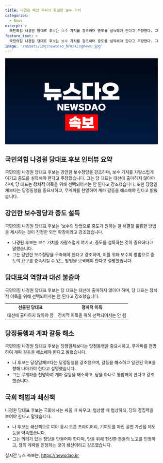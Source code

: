 ```yaml
---
title: 나경원 패션 우파의 확실한 보수 가치
categories:
  - News
excerpt: >
  국민의힘 나경원 당대표 후보는 보수 가치를 강조하며 중도를 설득해야 한다고 주장했다. 그는 정책으로 중도를 확장하는 것이 아니라 보수 가치를 자랑스럽게 생각하고, 외연 확장을 통해 중도를 설득해야 한다고 강조했다. 또한, 당내 갈등을 해소하고 당정 동행을 강조하며 대선에 출마하지 않겠다고 선언했다. 또한, 다른 후보들과의 차별화된 당정동행 전략과 당 내 쇄신책을 제시했다.
feature_text: >
  국민의힘 나경원 당대표 후보는 보수 가치를 강조하며 중도를 설득해야 한다고 주장했다. 그는 정책으로 중도를 확장하는 것이 아니라 보수 가치를 자랑스럽게 생각하고, 외연 확장을 통해 중도를 설득해야 한다고 강조했다. 또한, 당내 갈등을 해소하고 당정 동행을 강조하며 대선에 출마하지 않겠다고 선언했다. 또한, 다른 후보들과의 차별화된 당정동행 전략과 당 내 쇄신책을 제시했다.
image: '/assets/img/newsdao_breakingnews.jpg'
---
```


<p><img src="/assets/img/newsdao_breakingnews.jpg" alt="ranknews 속보" /></p>

<h2 data-ke-size="size26">국민의힘 나경원 당대표 후보 인터뷰 요약</h2>

<p>국민의힘 나경원 당대표 후보는 강인한 보수정당을 강조하며, 보수 가치를 자랑스럽게 여기고 중도를 설득해야 한다고 주장했습니다. 그는 당 대표는 대선에 출마하지 않아야 하며, 당 대표는 정치적 이득을 위해 선택되어서는 안 된다고 강조했습니다. 또한 당정일체보다는 당정동행을 중요시하고, 무계파를 천명하여 계파 갈등을 해소해야 한다고 밝혔습니다.</p>

<h2 data-ke-size="size26">강인한 보수정당과 중도 설득</h2>

<p data-ke-size="size16">국민의힘 나경원 당대표 후보는 '보수의 방법으로 중도가 원하는 걸 해결할 훌륭한 방법을 제시하는 것이 진정한 외연 확장이라고 강조했습니다.</p>

<ul>
<li>나경원 후보는 보수 가치를 자랑스럽게 여기고, 중도를 설득하는 것이 중요하다고 말했습니다.</li>
<li>그는 강인한 보수정당을 구축해야 한다고 강조하며, 이를 위해 보수의 방법으로 중도의 요구를 충족시킬 수 있는 방법을 모색해야 한다고 설명했습니다.</li>
</ul>

<h2 data-ke-size="size26">당대표의 역할과 대선 불출마</h2>

<p data-ke-size="size16">국민의힘 나경원 당대표 후보는 당 대표는 대선에 출마하지 않아야 하며, 당 대표는 정치적 이득을 위해 선택되어서는 안 된다고 강조했습니다.</p>

<table>
<tr>
<td style="text-align: center; height: 17px;"><b>선출된 당대표</b></td>
<td style="text-align: center; height: 17px;"><b>정치적 이득</b></td>
</tr>
<tr>
<td style="text-align: center; height: 17px;">대선에 출마하지 않아야 함</td>
<td style="text-align: center; height: 17px;">정치적 이득을 위해 선택되어서는 안 됨</td>
</tr>
</table>

<h2 data-ke-size="size26">당정동행과 계파 갈등 해소</h2>

<p data-ke-size="size16">국민의힘 나경원 당대표 후보는 당정일체보다는 당정동행을 중요시하고, 무계파를 천명하여 계파 갈등을 해소해야 한다고 밝혔습니다.</p>

<ul>
<li>나 후보는 당정일체보다는 당정동행을 강조했으며, 갈등을 해소하고 일관된 목표를 향해 나아가야 한다고 설명했습니다.</li>
<li>그는 무계파를 천명하여 계파 갈등을 해소하고, 당을 하나로 통합해야 한다고 강조했습니다.</li>
</ul>

<h2 data-ke-size="size26">국회 해법과 쇄신책</h2>

<p data-ke-size="size16">나경원 당대표 후보는 국회에서는 싸울 때 싸우고, 협상할 때 협상하되, 당의 결집력을 보여야 한다고 말했습니다.</p>

<ul>
<li>나 후보는 쇄신책으로 여야 동시 오픈 프라이머리, 기여도를 따진 공천 가산점 제도 등을 약속했습니다.</li>
<li>그는 의리가 있는 정당을 만들어야 한다며, 당을 위해 헌신한 분들의 노고를 인정하고, 당의 계략을 인정하는 것이 쇄신이라고 강조했습니다.</li>
</ul>

<p data-ke-size="size16"></p>
실시간 뉴스 속보는, <a href="https://newsdao.kr" rel="dofollow">https://newsdao.kr</a>



